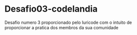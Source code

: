 # Desafio03-codelandia
Desafio numero 3 proporcionado pelo Iuricode com o intuito de proporcionar a pratica dos membros da sua comunidade
